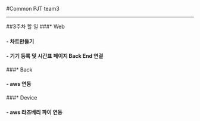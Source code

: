 #Common PJT team3
*****
##3주차 할 일
###* Web
####	- 차트만들기
####	- 기기 등록 및 시간표 페이지 Back End 연결
###* Back
####	- aws 연동
###* Device
####	- aws 라즈베리 파이 연동 